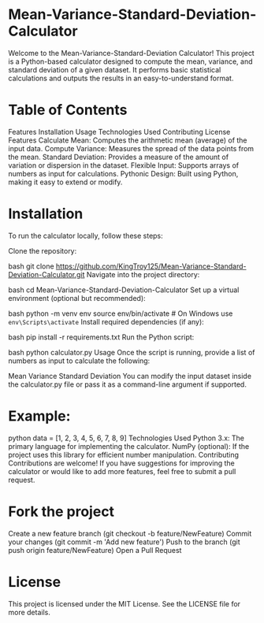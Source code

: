 # Mean-Variance-Standard-Deviation-Calculator
Welcome to the Mean-Variance-Standard-Deviation Calculator! This project is a Python-based calculator designed to compute the mean, variance, and standard deviation of a given dataset. It performs basic statistical calculations and outputs the results in an easy-to-understand format.

# Table of Contents
Features
Installation
Usage
Technologies Used
Contributing
License
Features
Calculate Mean: Computes the arithmetic mean (average) of the input data.
Compute Variance: Measures the spread of the data points from the mean.
Standard Deviation: Provides a measure of the amount of variation or dispersion in the dataset.
Flexible Input: Supports arrays of numbers as input for calculations.
Pythonic Design: Built using Python, making it easy to extend or modify.
# Installation
To run the calculator locally, follow these steps:

Clone the repository:

bash
git clone https://github.com/KingTroy125/Mean-Variance-Standard-Deviation-Calculator.git
Navigate into the project directory:

bash
cd Mean-Variance-Standard-Deviation-Calculator
Set up a virtual environment (optional but recommended):

bash
python -m venv env
source env/bin/activate  # On Windows use `env\Scripts\activate`
Install required dependencies (if any):

bash
pip install -r requirements.txt
Run the Python script:

bash
python calculator.py
Usage
Once the script is running, provide a list of numbers as input to calculate the following:

Mean
Variance
Standard Deviation
You can modify the input dataset inside the calculator.py file or pass it as a command-line argument if supported.

# Example:

python
data = [1, 2, 3, 4, 5, 6, 7, 8, 9]
Technologies Used
Python 3.x: The primary language for implementing the calculator.
NumPy (optional): If the project uses this library for efficient number manipulation.
Contributing
Contributions are welcome! If you have suggestions for improving the calculator or would like to add more features, feel free to submit a pull request.

# Fork the project
Create a new feature branch (git checkout -b feature/NewFeature)
Commit your changes (git commit -m 'Add new feature')
Push to the branch (git push origin feature/NewFeature)
Open a Pull Request
# License
This project is licensed under the MIT License. See the LICENSE file for more details.
